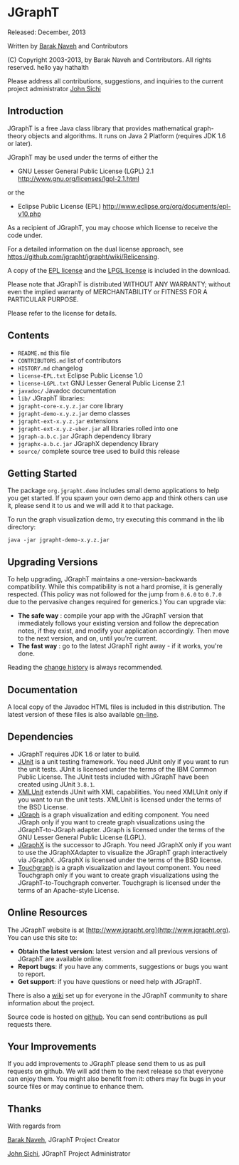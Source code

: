 # JGraphT

Released: December, 2013</p>

Written by [Barak Naveh](mailto:barak_naveh@users.sourceforge.net)  and Contributors

(C) Copyright 2003-2013, by Barak Naveh and Contributors. All rights
reserved.
hello
yay
hathalth

Please address all contributions, suggestions, and inquiries to the current project administrator [John Sichi](mailto:perfecthash@users.sf.net)

## Introduction ##

JGraphT is a free Java class library that provides mathematical graph-theory objects and algorithms. It runs on Java 2 Platform (requires JDK 1.6 or later).

JGraphT may be used under the terms of either the

 * GNU Lesser General Public License (LGPL) 2.1
   http://www.gnu.org/licenses/lgpl-2.1.html

or the

 * Eclipse Public License (EPL)
   http://www.eclipse.org/org/documents/epl-v10.php

As a recipient of JGraphT, you may choose
which license to receive the code under.

For a detailed information on the dual license approach, see https://github.com/jgrapht/jgrapht/wiki/Relicensing.

A copy of the [EPL license](license-EPL.txt) and the [LPGL license](license-LGPL.txt) is included in the download.

Please note that JGraphT is distributed WITHOUT ANY WARRANTY; without even the implied warranty of MERCHANTABILITY or FITNESS FOR A PARTICULAR PURPOSE.

Please refer to the license for details.

## Contents ##

- `README.md` this file
- `CONTRIBUTORS.md` list of contributors
- `HISTORY.md` changelog
- `license-EPL.txt` Eclipse Public License 1.0
- `license-LGPL.txt` GNU Lesser General Public License 2.1
- `javadoc/` Javadoc documentation
- `lib/` JGraphT libraries:
- `jgrapht-core-x.y.z.jar` core library
- `jgrapht-demo-x.y.z.jar` demo classes
- `jgrapht-ext-x.y.z.jar` extensions
- `jgrapht-ext-x.y.z-uber.jar` all libraries rolled into one
- `jgraph-a.b.c.jar` JGraph dependency library
- `jgraphx-a.b.c.jar` JGraphX dependency library
- `source/` complete source tree used to build this release

## Getting Started ##

The package `org.jgrapht.demo` includes small demo applications to help you get started. If you spawn your own demo app and think others can use it, please send it to us and we will add it to that package.

To run the graph visualization demo, try executing this command in the lib directory:

    java -jar jgrapht-demo-x.y.z.jar

## Upgrading Versions ##

To help upgrading, JGraphT maintains a one-version-backwards compatibility. While this compatibility is not a hard promise, it is generally respected. (This policy was not followed for the jump from `0.6.0` to `0.7.0` due to the pervasive changes required for generics.) You can upgrade via:

- **The safe way** : compile your app with the JGraphT version that immediately follows your existing version and follow the deprecation notes, if they exist, and modify your application accordingly. Then move to the next version, and on, until you're current.
- **The fast way** : go to the latest JGraphT right away - if it works, you're done.
  
Reading the [change history](HISTORY.md) is always recommended.

## Documentation ##

A local copy of the Javadoc HTML files is included in this distribution. The latest version of these files is also available [on-line](http://www.jgrapht.org/javadoc).

## Dependencies ##

- JGraphT requires JDK 1.6 or later to build.
- [JUnit](http://www.junit.org) is a unit testing framework. You need JUnit only if you want to run the unit tests.  JUnit is licensed under the terms of the IBM Common Public License.  The JUnit tests included with JGraphT have been created using JUnit `3.8.1`.
- [XMLUnit](http://xmlunit.sourceforge.net) extends JUnit with XML capabilities. You need XMLUnit only if you want to run the unit tests.  XMLUnit is licensed under the terms of the BSD
    License.
- [JGraph](http://sourceforge.net/projects/jgraph) is a graph visualization and editing component. You need JGraph only if you want to create graph visualizations using the JGraphT-to-JGraph adapter. JGraph is licensed     under the terms of the GNU Lesser General Public License (LGPL). 
- [JGraphX](http://www.jgraph.com/jgraph.html) is the successor to JGraph. You need JGraphX only if you want to use the JGraphXAdapter to visualize the JGraphT graph interactively via JGraphX. JGraphX is licensed under the terms of the BSD license.
- [Touchgraph](http://sourceforge.net/projects/touchgraph) is a graph visualization and layout component. You need Touchgraph only if you want to create graph visualizations using the JGraphT-to-Touchgraph converter. Touchgraph is licensed under the terms of an Apache-style License.

## Online Resources ##

The JGraphT website is at [http://www.jgrapht.org](http://www.jgrapht.org). You can use this site to:

- **Obtain the latest version**: latest version and all previous versions of JGraphT are available online.
- **Report bugs**: if you have any comments, suggestions or bugs you want to report.
- **Get support**: if you have questions or need help with JGraphT.

There is also a [wiki](https://github.com/jgrapht/jgrapht/wiki) set up for everyone in the JGraphT community to share information about the project.

Source code is hosted on [github](https://github.com/jgrapht/jgrapht). You can send contributions as pull requests there.

## Your Improvements ##

If you add improvements to JGraphT please send them to us as pull requests on github. We will add them to the next release so that everyone can enjoy them. You might also benefit from it: others may fix bugs in your source files or may continue to enhance them.

## Thanks ##

With regards from

[Barak Naveh](mailto:barak_naveh@users.sourceforge.net), JGraphT Project Creator

[John Sichi](mailto:perfecthash@users.sourceforge.net), JGraphT Project Administrator
